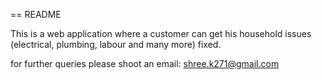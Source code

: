 == README

This is a web application where a customer can get his household issues (electrical, plumbing, labour and many more) fixed.

for further queries please shoot an email: shree.k271@gmail.com
